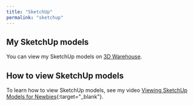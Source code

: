 ```yaml
---
title: "SketchUp"
permalink: "sketchup"
---
```


## My SketchUp models

You can view my SketchUp models on [3D Warehouse](https://3dwarehouse.sketchup.com/by/TheNewbieWoodworker).

## How to view SketchUp models
To learn how to view SketchUp models, see my video [Viewing SketchUp Models for Newbies](https://youtu.be/2e-Bu1UuyY0){:target="_blank"}.